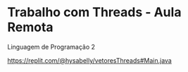 # Trabalho com Threads - Aula Remota

Linguagem de Programação 2

https://replit.com/@hysabelly/vetoresThreads#Main.java
